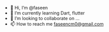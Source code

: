 - 👋 Hi, I’m @faseen
- 🌱 I’m currently learning Dart, flutter
- 💞️ I’m looking to collaborate on ...
- 📫 How to reach me faseencm0@gmail.com

<!---
faseen-hub/faseen-hub is a ✨ special ✨ repository because its `README.md` (this file) appears on your GitHub profile.
You can click the Preview link to take a look at your changes.
--->

